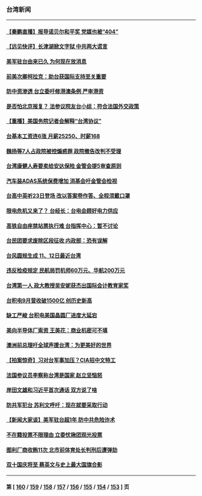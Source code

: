 ### 台湾新闻
---
#### [【秦鹏直播】报导诺贝尔和平奖 党媒也被“404”](../../pages/ncid1349361/n13291722.md) 
#### [【远见快评】长津湖掀文字狱 中共两大谎言](../../pages/ncid1349361/n13291720.md) 
#### [美军驻台由来已久 为何现在放消息](../../pages/ncid1349361/n13291689.md) 
#### [前美次卿柯拉克：助台获国际支持至关重要](../../pages/ncid1349361/n13291096.md) 
#### [防中资渗透 台立委吁修港澳条例 严审港资](../../pages/ncid1349361/n13291021.md) 
#### [是否怕北京报复？ 法参议院友台小组：符合法国外交政策](../../pages/ncid1349361/n13291208.md) 
#### [【重播】美国务院记者会解释“台湾协议”](../../pages/ncid1349361/n13291093.md) 
#### [台基本工资连6涨 月薪25250、时薪168](../../pages/ncid1349361/n13291098.md) 
#### [魏扬等7人占政院被控煽惑罪 政院撤告改判不受理](../../pages/ncid1349361/n13291016.md) 
#### [台湾康健人寿要卖给安达保险 金管会提5审查原则](../../pages/ncid1349361/n13291014.md) 
#### [汽车装ADAS系统保费增加 消基会吁金管会检视](../../pages/ncid1349361/n13290898.md) 
#### [台高中英听23日登场 改以答案卷作答、全程须戴口罩](../../pages/ncid1349361/n13290903.md) 
#### [限电危机又来了？ 台经长：台电会顾好电力供应](../../pages/ncid1349361/n13290914.md) 
#### [高铁自由座禁站票执行难 台指挥中心：暂不讨论](../../pages/ncid1349361/n13290910.md) 
#### [台民团要求废除区段征收 内政部：恐有误解](../../pages/ncid1349361/n13290916.md) 
#### [台风圆规生成 11、12日最近台湾](../../pages/ncid1349361/n13290886.md) 
#### [违反检疫规定 民航局罚机师60万元、华航200万元](../../pages/ncid1349361/n13290884.md) 
#### [台湾第一人 政大教授吴安妮获杰出国际会计教育家奖](../../pages/ncid1349361/n13290918.md) 
#### [台积电9月营收破1500亿 创历史新高](../../pages/ncid1349361/n13290835.md) 
#### [缺工严峻 台积电美国晶圆厂进度大延宕](../../pages/ncid1349361/n13290838.md) 
#### [美向半导体厂索资 王美花：商业机密可不填](../../pages/ncid1349361/n13290833.md) 
#### [澳洲前总理吁全球声援台湾：为更美好的世界](../../pages/ncid1349361/n13290823.md) 
#### [【拍案惊奇】习对台军事加压？CIA招中文特工](../../pages/ncid1349361/n13291460.md) 
#### [法国参议员李察称台湾是国家 赵立坚恼怒](../../pages/ncid1349361/n13291464.md) 
#### [岸田文雄和习近平首次通话 双方说了啥](../../pages/ncid1349361/n13291173.md) 
#### [防共军犯台 苏利文呼吁：现在就要采取行动](../../pages/ncid1349361/n13291210.md) 
#### [【新闻大家谈】美军驻台超1年 防中共危险诈术](../../pages/ncid1349361/n13290981.md) 
#### [不在籍投票不限理由 立委忧揪团观光投票](../../pages/ncid1349361/n13291028.md) 
#### [图利厂商收贿11次 北市前体育处长判刑后遭弹劾](../../pages/ncid1349361/n13291030.md) 
#### [双十国庆将至 蔡英文与史上最大国旗合影](../../pages/ncid1349361/n13290656.md) 

---
#### 第 [ [160](./160.md) / [159](./159.md) / [158](./158.md) / [157](./157.md) / [156](./156.md) / [155](./155.md) / [154](./154.md) / [153](./153.md) ] 页
